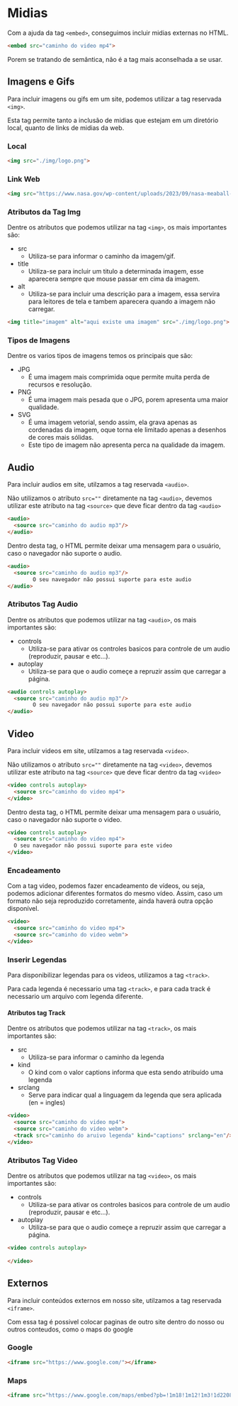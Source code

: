 # Midias

Com a ajuda da tag ``<embed>``, conseguimos incluir midias externas no HTML.

```html
<embed src="caminho do video mp4">    
```

Porem se tratando de semântica, não é a tag mais aconselhada a se usar.

## Imagens e Gifs

Para incluir imagens ou gifs em um site, podemos utilizar a tag reservada ``<img>``.

Esta tag permite tanto a inclusão de midias que estejam em um diretório local, quanto de links de midias da web.

### Local
```html
<img src="./img/logo.png">    
```

### Link Web
```html
<img src="https://www.nasa.gov/wp-content/uploads/2023/09/nasa-meaball-logo-1.png">    
```

### Atributos da Tag Img

Dentre os atributos que podemos utilizar na tag ``<img>``, os mais importantes são:

* src
  * Utiliza-se para informar o caminho da imagem/gif.
* title
  * Utiliza-se para incluir um titulo a determinada imagem, esse aparecera sempre que mouse passar em cima da imagem.
* alt
  * Utiliza-se para incluir uma descrição para a imagem, essa servira para leitores de tela e tambem aparecera quando a imagem não carregar.

```html
<img title="imagem" alt="aqui existe uma imagem" src="./img/logo.png">    
```

### Tipos de Imagens

Dentre os varios tipos de imagens temos os principais que são:

* JPG
  * É uma imagem mais comprimida oque permite muita perda de recursos e resolução.
* PNG
  * É uma imagem mais pesada que o JPG, porem apresenta uma maior qualidade.
* SVG
  * É uma imagem vetorial, sendo assim, ela grava apenas as cordenadas da imagem, oque torna ele limitado apenas a desenhos de cores mais sólidas.
  * Este tipo de imagem não apresenta perca na qualidade da imagem.

## Audio

Para incluir audios em site, utilzamos a tag reservada ``<audio>``.

Não utilizamos o atributo ``src=""`` diretamente na tag ``<audio>``, devemos utilizar este atributo na tag ``<source>`` que deve ficar dentro da tag ``<audio>``

```html
<audio>
  <source src="caminho do audio mp3"/>
</audio>
```

Dentro desta tag, o HTML permite deixar uma mensagem para o usuário, caso o navegador não suporte o audio.

```html
<audio>
  <source src="caminho do audio mp3"/>
        O seu navegador não possui suporte para este audio
</audio>
```

### Atributos Tag Audio

Dentre os atributos que podemos utilizar na tag ``<audio>``, os mais importantes são:

* controls
  * Utiliza-se para ativar os controles basicos para controle de um audio (reproduzir, pausar e etc...).
* autoplay
  * Utiliza-se para que o audio começe a repruzir assim que carregar a página.

```html
<audio controls autoplay>
  <source src="caminho do audio mp3"/>
        O seu navegador não possui suporte para este audio
</audio>
```

## Video

Para incluir videos em site, utilzamos a tag reservada ``<video>``.

Não utilizamos o atributo ``src=""`` diretamente na tag ``<video>``, devemos utilizar este atributo na tag ``<source>`` que deve ficar dentro da tag ``<video>``

```html
<video controls autoplay>
  <source src="caminho do video mp4">  
</video>
```

Dentro desta tag, o HTML permite deixar uma mensagem para o usuário, caso o navegador não suporte o video.

```html
<video controls autoplay>
  <source src="caminho do video mp4">
  O seu navegador não possui suporte para este video  
</video>
```

### Encadeamento

Com a tag video, podemos fazer encadeamento de vídeos, ou seja, podemos adicionar diferentes formatos do mesmo vídeo. Assim, caso um formato não seja reproduzido corretamente, ainda haverá outra opção disponível.

```html
<video>
  <source src="caminho do video mp4">
  <source src="caminho do video webm">
</video>
```

### Inserir Legendas

Para disponibilizar legendas para os videos, utilizamos a tag ``<track>``.

Para cada legenda é necessario uma tag ``<track>``, e para cada track é necessario um arquivo com legenda diferente.

#### Atributos tag Track

Dentre os atributos que podemos utilizar na tag ``<track>``, os mais importantes são:

* src
  * Utiliza-se para informar o caminho da legenda
* kind
  * O kind com o valor captions informa que esta sendo atribuído uma legenda
* srclang
  * Serve para indicar qual a linguagem da legenda que sera aplicada (en = ingles)

```html
<video>
  <source src="caminho do video mp4">
  <source src="caminho do video webm">
  <track src="caminho do aruivo legenda" kind="captions" srclang="en"/>
</video>
```

### Atributos Tag Video

Dentre os atributos que podemos utilizar na tag ``<video>``, os mais importantes são:

* controls
  * Utiliza-se para ativar os controles basicos para controle de um audio (reproduzir, pausar e etc...).
* autoplay
  * Utiliza-se para que o audio começe a repruzir assim que carregar a página.

```html
<video controls autoplay>
  
</video>
```

## Externos

Para incluir conteúdos externos em nosso site, utilzamos a tag reservada ``<iframe>``.

Com essa tag é possivel colocar paginas de outro site dentro do nosso ou outros conteudos, como o maps do google

### Google

```html
<iframe src="https://www.google.com/"></iframe>
```

### Maps

```html
<iframe src="https://www.google.com/maps/embed?pb=!1m18!1m12!1m3!1d220895.17940008777!2d-51.17714195000005!3d-30.108870050000007!2m3!1f0!2f0!3f0!3m2!1i1024!2i768!4f13.1!3m3!1m2!1s0x95199cd2566acb1d%3A0x603111a89f87e91f!2sPorto%20Alegre%2C%20RS!5e0!3m2!1spt-BR!2sbr!4v1729915954613!5m2!1spt-BR!2sbr" width="400" height="300" style="border:0;" allowfullscreen="" loading="lazy" referrerpolicy="no-referrer-when-downgrade"></iframe>
```